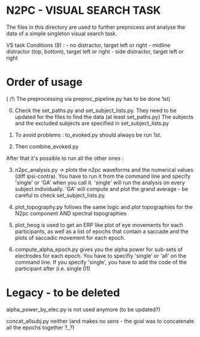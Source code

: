 # N2PC - VISUAL SEARCH TASK

The files in this directory are used to further preprocess and analyse the data of a simple singleton visual search task. 

VS task Conditions (8) : - no distractor, target left or right
                         - midline distractor (top, bottom), target left or right
                         - side distractor, target left or right

# Order of usage

( /!\ The preprocessing via preproc_pipeline.py has to be done 1st)

0. Check the set_paths.py and set_subject_lists.py. They need to be updated for the files to find the data (at least set_paths.py)
The subjects and the excluded subjects are specified in set_subject_lists.py

1. To avoid problems : to_evoked.py should always be run 1st. 
2. Then combine_evoked.py

After that it's possible to run all the other ones :

3. n2pc_analysis.py -> plots the n2pc waveforms and the numerical values (diff ipsi-contra). You have to run it from the command line and specify 'single' or 'GA' when you call it. 'single' will run the analysis on every subject individually. 'GA' will compute and plot the grand average - be careful to check set_subject_lists.py. 

4. plot_topography.py follows the same logic and plot topographies for the N2pc component AND spectral topographies

5. plot_heog is used to get an ERP like plot of eye movements for each participants, as well as a list of epochs that contain a saccade and the plots of saccadic movement for each epoch. 

6. compute_alpha_epoch.py gives you the alpha power for sub-sets of electrodes for each epoch. You have to specifiy 'single' or 'all' on the command line. If you specify 'single', you have to add the code of the participant after (i.e. single 01)

# Legacy - to be deleted

alpha_power_by_elec.py is not used anymore (to be updated?)

concat_allsubj.py neither (and makes no sens - the goal was to concatenate all the epochs together ?_?)
